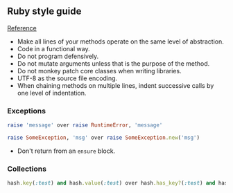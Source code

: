 ## Ruby style guide
[Reference](http://shopify.github.io/ruby-style-guide/)

- Make all lines of your methods operate on the same level of abstraction.
- Code in a functional way.
- Do not program defensively.
- Do not mutate arguments unless that is the purpose of the method.
- Do not monkey patch core classes when writing libraries.
- UTF-8 as the source file encoding.
- When chaining methods on multiple lines, indent successive calls by one level of indentation.

### Exceptions

``` ruby
raise 'message' over raise RuntimeError, 'message'

raise SomeException, 'msg' over raise SomeException.new('msg')
```

- Don't return from an `ensure` block.

### Collections

``` ruby
hash.key(:test) and hash.value(:test) over hash.has_key?(:test) and hash.has_value?(:test)
```
